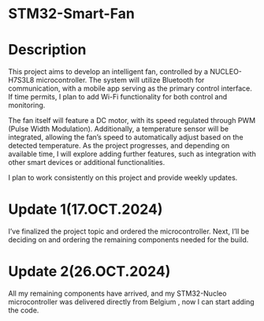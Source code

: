 # STM32-Smart-Fan
# Description
This project aims to develop an intelligent fan, controlled by a NUCLEO-H7S3L8 microcontroller. The system will utilize Bluetooth for communication, with a mobile app serving as the primary control interface. If time permits, I plan to add Wi-Fi functionality for both control and monitoring.

The fan itself will feature a DC motor, with its speed regulated through PWM (Pulse Width Modulation). Additionally, a temperature sensor will be integrated, allowing the fan’s speed to automatically adjust based on the detected temperature. As the project progresses, and depending on available time, I will explore adding further features, such as integration with other smart devices or additional functionalities.

I plan to work consistently on this project and provide weekly updates.

# Update 1(17.OCT.2024)
I’ve finalized the project topic and ordered the microcontroller. Next, I’ll be deciding on and ordering the remaining components needed for the build.

# Update 2(26.OCT.2024)
All my remaining components have arrived, and my STM32-Nucleo microcontroller was delivered directly from Belgium , now I can start adding the code.








